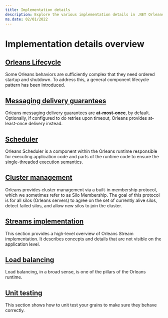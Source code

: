 ```yaml
---
title: Implementation details
description: Explore the various implementation details in .NET Orleans.
ms.date: 02/01/2022
---
```


# Implementation details overview

## [Orleans Lifecycle](orleans-lifecycle.md)

Some Orleans behaviors are sufficiently complex that they need ordered startup and shutdown.
To address this, a general component lifecycle pattern has been introduced.

## [Messaging delivery guarantees](messaging_delivery_guarantees.md)

Orleans messaging delivery guarantees are **at-most-once**, by default.
Optionally, if configured to do retries upon timeout, Orleans provides at-least-once delivery instead.

## [Scheduler](scheduler.md)

Orleans Scheduler is a component within the Orleans runtime responsible for executing application code and parts of the runtime code to ensure the single-threaded execution semantics.

## [Cluster management](cluster_management.md)

Orleans provides cluster management via a built-in membership protocol, which we sometimes refer to as Silo Membership.
The goal of this protocol is for all silos (Orleans servers) to agree on the set of currently alive silos, detect failed silos, and allow new silos to join the cluster.

## [Streams implementation](streams_implementation/index.md)

This section provides a high-level overview of Orleans Stream implementation.
It describes concepts and details that are not visible on the application level.

## [Load balancing](load_balancing.md)

Load balancing, in a broad sense, is one of the pillars of the Orleans runtime.

## [Unit testing](testing.md)

This section shows how to unit test your grains to make sure they behave correctly.
